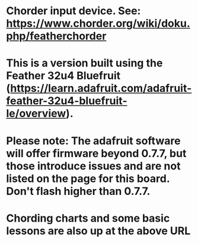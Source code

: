 # Chorder input device. See: https://www.chorder.org/wiki/doku.php/featherchorder
# This is a version built using the Feather 32u4 Bluefruit (https://learn.adafruit.com/adafruit-feather-32u4-bluefruit-le/overview).
# Please note: The adafruit software will offer firmware beyond 0.7.7, but those introduce issues and are not listed on the page for this board. Don't flash higher than 0.7.7.
# Chording charts and some basic lessons are also up at the above URL 

